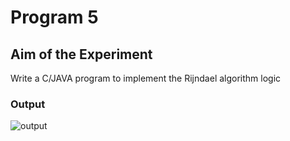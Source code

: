 # Program 5
## Aim of the Experiment
Write a C/JAVA program to implement the Rijndael algorithm logic


### Output
![output](Caeser_cipher.jpeg)
